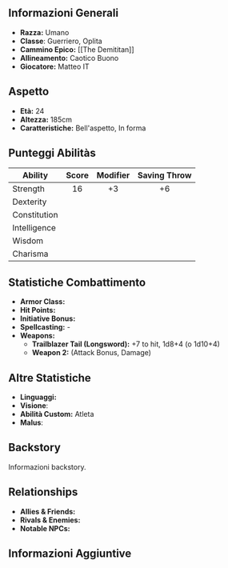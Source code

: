 ## Informazioni Generali
- **Razza:** Umano
- **Classe**: Guerriero, Oplita
- **Cammino Epico:** [[The Demititan]]
- **Allineamento:** Caotico Buono
- **Giocatore:** Matteo IT

## Aspetto
- **Età:** 24
- **Altezza:** 185cm
- **Caratteristiche:** Bell'aspetto, In forma

## Punteggi Abilitàs
| Ability      | Score | Modifier | Saving Throw |
| ------------ | :---: | :------: | :----------: |
| Strength     |  16   |    +3    |      +6      |
| Dexterity    |       |          |              |
| Constitution |       |          |              |
| Intelligence |       |          |              |
| Wisdom       |       |          |              |
| Charisma     |       |          |              |

## Statistiche Combattimento
- **Armor Class:** 
- **Hit Points:** 
- **Initiative Bonus:** 
- **Spellcasting:** -
- **Weapons:**
  - **Trailblazer Tail (Longsword):** +7 to hit, 1d8+4 (o 1d10+4)
  - **Weapon 2:** (Attack Bonus, Damage)

## Altre Statistiche
- **Linguaggi:** 
- **Visione**:
- **Abilità Custom:** Atleta
- **Malus**: 

## Backstory
Informazioni backstory.

## Relationships
- **Allies & Friends:** 
- **Rivals & Enemies:** 
- **Notable NPCs:** 

## Informazioni Aggiuntive
